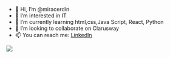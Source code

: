 - 👋 Hi, I’m @miracerdin
- 👀 I’m interested in IT
- 🌱 I’m currently learning html,css,Java Script, React, Python
- 💞️ I’m looking to collaborate on Clarusway
- 📫 You can reach me: [LinkedIn](www.linkedin.com/in/miracerdin)
<img src="https://github-readme-stats.vercel.app/api?username=miracerdin&theme=flag-india&show_icons=true" >
<!---
miracerdin/miracerdin is a ✨ special ✨ repository because its `README.md` (this file) appears on your GitHub profile.
You can click the Preview link to take a look at your changes.
--->
